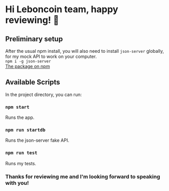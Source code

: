 # Hi Leboncoin team, happy reviewing! 👋

## Preliminary setup

After the usual npm install, you will also need to install `json-server` globally, for my mock API to work on your computer.<br />
`npm i -g json-server`<br />
[The package on npm](https://www.npmjs.com/package/json-server)


## Available Scripts

In the project directory, you can run:

### `npm start`

Runs the app.

### `npm run startdb`

Runs the json-server fake API.

### `npm run test`

Runs my tests.


### Thanks for reviewing me and I'm looking forward to speaking with you!


